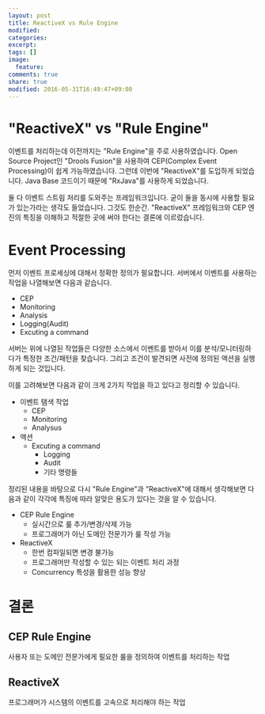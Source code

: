 ```yaml
---
layout: post
title: ReactiveX vs Rule Engine
modified:
categories: 
excerpt:
tags: []
image:
  feature:
comments: true
share: true
modified: 2016-05-31T16:49:47+09:00
---
```


# "ReactiveX" vs "Rule Engine"

이벤트를 처리하는데 이전까지는 "Rule Engine"을 주로 사용하였습니다. Open Source Project인 "Drools Fusion"을 사용하여 CEP(Complex Event Processing)이 쉽게 가능하였습니다. 그런데 이번에 "ReactiveX"를 도입하게 되었습니다. Java Base 코드이기 때문에 "RxJava"를 사용하게 되었습니다.

둘 다 이벤트 스트림 처리를 도와주는 프레임워크입니다. 굳이 둘을 동시에 사용할 필요가 있는가라는 생각도 들었습니다. 그것도 한순간. "ReactiveX" 프레임워크와  CEP 엔진의 특징을 이해하고 적절한 곳에 써야 한다는 결론에 이르렀습니다.

# Event Processing

먼저 이벤트 프로세싱에 대해서 정확한 정의가 필요합니다. 서버에서 이벤트를 사용하는 작업을 나열해보면 다음과 같습니다.

- CEP
- Monitoring
- Analysis
- Logging(Audit)
- Excuting a command

서버는 위에 나열된 작업들은 다양한 소스에서 이벤트를 받아서 이를 분석/모니터링하다가 특정한 조건/패턴을 찾습니다. 그리고 조건이 발견되면 사전에 정의된 액션을 실행하게 되는 것입니다.

이를 고려해보면 다음과 같이 크게 2가지 작업을 하고 있다고 정리할 수 있습니다.

- 이벤트 탬색 작업
    + CEP
    + Monitoring
    + Analysus
- 액션
    + Excuting a command
        * Logging
        * Audit
        * 기타 명령들

정리된 내용을 바탕으로 다시 "Rule Engine"과 "ReactiveX"에 대해서 생각해보면 다음과 같이 각각에 특징에 따라 알맞은 용도가 있다는 것을 알 수 있습니다.

- CEP Rule Engine
    + 실시간으로 룰 추가/변경/삭제 가능
    + 프로그래머가 아닌 도메인 전문가가 룰 작성 가능
- ReactiveX
    + 한번 컴파일되면 변경 불가능
    + 프로그래머만 작성할 수 있는 되는 이벤트 처리 과정
    + Concurrency 특성을 활용한 성능 향상

# 결론

## CEP Rule Engine

사용자 또는 도메인 전문가에게 필요한 룰을 정의하여 이벤트를 처리하는 작업

## ReactiveX

프로그래머가 시스템의 이벤트를 고속으로 처리해야 하는 작업

